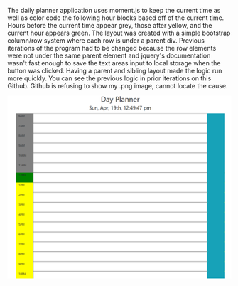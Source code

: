 The daily planner application uses moment.js to keep the current time as well as color code the following hour blocks based off of the current time. Hours before the current time appear grey, those after yellow, and the current hour appears green. The layout was created with a simple bootstrap column/row system where each row is under a parent div. 
    Previous iterations of the program had to be changed because the row elements were not under the same parent element and jquery's documentation wasn't fast enough to save the text areas input to local storage when the button was clicked. Having a parent and sibling layout made the logic run more quickly. You can see the previous logic in prior iterations on this Github.    Github is refusing to show my .png image, cannot locate the cause.
  
  
  ![](misc/screenshot.png)
 
   
   

  
